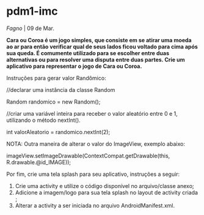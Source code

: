 # pdm1-imc

_Fagno_
| 09 de Mar.

**Cara ou Coroa é um jogo simples, que consiste em se atirar uma moeda ao ar para então verificar qual de seus lados ficou voltado para cima após sua queda. É comumente utilizado para se escolher entre duas alternativas ou para resolver uma disputa entre duas partes. Crie um aplicativo para representar o jogo de Cara ou Coroa.**

Instruções para gerar valor Randômico:

//declarar uma instância da classe Random

Random randomico = new Random();

//criar uma variável inteira para receber o valor aleatório entre 0 e 1, utilizando o método nextInt().

int valorAleatorio = randomico.nextInt(2);

NOTA: Outra maneira de alterar o valor do ImageView, exemplo abaixo:

imageView.setImageDrawable(ContextCompat.getDrawable(this, R.drawable.@id_IMAGE));

Por fim, crie uma tela splash para seu aplicativo, instruções a seguir:
1) Crie uma activity e utilize o código disponível no arquivo/classe anexo;
2) Adicione a imagem/logo para sua tela splash no layout de activity criada ;
3) Alterar a activity a ser iniciada no arquivo AndroidManifest.xml.